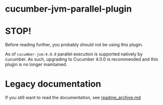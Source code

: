# cucumber-jvm-parallel-plugin

# STOP!

Before reading further, you probably should not be using this plugin.

As of `cucumber-jvm:4.0.0` parallel execution is supported natively by cucumber.  As such, upgrading to Cucumber 4.0.0 is recommended and this plugin is no longer maintained.

# Legacy documentation

If you still want to read the documentation, see [readme_archive.md](readme_archive.md)
